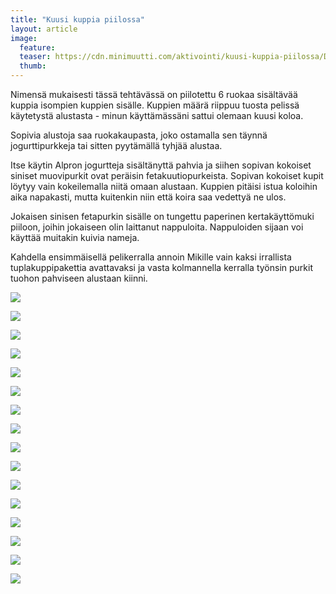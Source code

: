 ```yaml
---
title: "Kuusi kuppia piilossa"
layout: article
image:
  feature:
  teaser: https://cdn.minimuutti.com/aktivointi/kuusi-kuppia-piilossa/DS39554-245px.jpg
  thumb:
---
```


Nimensä mukaisesti tässä tehtävässä on piilotettu 6 ruokaa sisältävää kuppia isompien kuppien sisälle. Kuppien määrä riippuu tuosta pelissä käytetystä alustasta - minun käyttämässäni sattui olemaan kuusi koloa.

Sopivia alustoja saa ruokakaupasta, joko ostamalla sen täynnä jogurttipurkkeja tai sitten pyytämällä tyhjää alustaa.

Itse käytin Alpron jogurtteja sisältänyttä pahvia ja siihen sopivan kokoiset siniset muovipurkit ovat peräisin fetakuutiopurkeista. Sopivan kokoiset kupit löytyy vain kokeilemalla niitä omaan alustaan. Kuppien pitäisi istua koloihin aika napakasti, mutta kuitenkin niin että koira saa vedettyä ne ulos.

Jokaisen sinisen fetapurkin sisälle on tungettu paperinen kertakäyttömuki piiloon, joihin jokaiseen olin laittanut nappuloita. Nappuloiden sijaan voi käyttää muitakin kuivia nameja.

Kahdella ensimmäisellä pelikerralla annoin Mikille vain kaksi irrallista tuplakuppipakettia avattavaksi ja vasta kolmannella kerralla työnsin purkit tuohon pahviseen alustaan kiinni.

![](https://cdn.minimuutti.com/aktivointi/kuusi-kuppia-piilossa/DS39478-800px.jpg)

![](https://cdn.minimuutti.com/aktivointi/kuusi-kuppia-piilossa/DS39511-800px.jpg)

![](https://cdn.minimuutti.com/aktivointi/kuusi-kuppia-piilossa/DS39514-800px.jpg)

![](https://cdn.minimuutti.com/aktivointi/kuusi-kuppia-piilossa/DS39537-800px.jpg)

![](https://cdn.minimuutti.com/aktivointi/kuusi-kuppia-piilossa/DS39554-800px.jpg)

![](https://cdn.minimuutti.com/aktivointi/kuusi-kuppia-piilossa/DS39577-800px.jpg)

![](https://cdn.minimuutti.com/aktivointi/kuusi-kuppia-piilossa/DS39602-800px.jpg)

![](https://cdn.minimuutti.com/aktivointi/kuusi-kuppia-piilossa/DS39604-800px.jpg)

![](https://cdn.minimuutti.com/aktivointi/kuusi-kuppia-piilossa/DS39623-800px.jpg)

![](https://cdn.minimuutti.com/aktivointi/kuusi-kuppia-piilossa/DS39625-800px.jpg)

![](https://cdn.minimuutti.com/aktivointi/kuusi-kuppia-piilossa/DS39675-800px.jpg)

![](https://cdn.minimuutti.com/aktivointi/kuusi-kuppia-piilossa/DS39722-800px.jpg)

![](https://cdn.minimuutti.com/aktivointi/kuusi-kuppia-piilossa/DS39751-800px.jpg)

![](https://cdn.minimuutti.com/aktivointi/kuusi-kuppia-piilossa/DS39770-800px.jpg)

![](https://cdn.minimuutti.com/aktivointi/kuusi-kuppia-piilossa/DS39803-800px.jpg)

![](https://cdn.minimuutti.com/aktivointi/kuusi-kuppia-piilossa/DS39839-800px.jpg)
